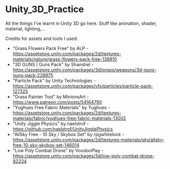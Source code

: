 # Unity_3D_Practice
All the things I've learnt in Unity 3D go here. Stuff like animation, shader, material, lighting,...

Credits for assets and tools I used:
+ "Grass Flowers Pack Free" by ALP - https://assetstore.unity.com/packages/2d/textures-materials/nature/grass-flowers-pack-free-138810
+ "3D GUNS | Guns Pack" by Shanshel - https://assetstore.unity.com/packages/3d/props/weapons/3d-guns-guns-pack-228975
+ "Particle Pack" by Unity Technologies - https://assetstore.unity.com/packages/vfx/particles/particle-pack-127325
+ "Grass Painter Tool" by MinionsArt - https://www.patreon.com/posts/54164790
+ "Yughues Free Fabric Materials" by Yughues - https://assetstore.unity.com/packages/2d/textures-materials/fabric/yughues-free-fabric-materials-13002
+ "Unity Jiggle Physics" by naelstrof - https://github.com/naelstrof/UnityJigglePhysics
+ "AllSky Free - 10 Sky / Skybox Set" by rpgwhitelock - https://assetstore.unity.com/packages/2d/textures-materials/sky/allsky-free-10-sky-skybox-set-146014
+ "Low Poly Combat Drone" by VoodooPlay - https://assetstore.unity.com/packages/3d/low-poly-combat-drone-82234